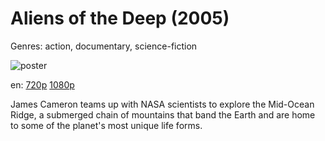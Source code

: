 # Aliens of the Deep (2005)

Genres: action, documentary, science-fiction

![poster](http://image.tmdb.org/t/p/w500/pB1HMawACKSpuxcYiufw2pzX63c.jpg)

en:
  [720p](magnet:?xt=urn:btih:A89464425BEA7E973BC10E5181CEAE6D70CBE289&tr=udp://glotorrents.pw:6969/announce&tr=udp://tracker.opentrackr.org:1337/announce&tr=udp://torrent.gresille.org:80/announce&tr=udp://tracker.openbittorrent.com:80&tr=udp://tracker.coppersurfer.tk:6969&tr=udp://tracker.leechers-paradise.org:6969&tr=udp://p4p.arenabg.ch:1337&tr=udp://tracker.internetwarriors.net:1337)
  [1080p](magnet:?xt=urn:btih:246C3A71E6837F1E19F27BD3541C4C5FF9CCF770&tr=udp://glotorrents.pw:6969/announce&tr=udp://tracker.opentrackr.org:1337/announce&tr=udp://torrent.gresille.org:80/announce&tr=udp://tracker.openbittorrent.com:80&tr=udp://tracker.coppersurfer.tk:6969&tr=udp://tracker.leechers-paradise.org:6969&tr=udp://p4p.arenabg.ch:1337&tr=udp://tracker.internetwarriors.net:1337)
  


James Cameron teams up with NASA scientists to explore the Mid-Ocean Ridge, a submerged chain of mountains that band the Earth and are home to some of the planet's most unique life forms.